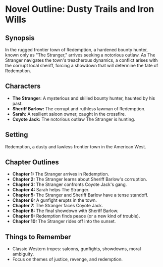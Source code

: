 # Novel Outline: Dusty Trails and Iron Wills

## Synopsis

In the rugged frontier town of Redemption, a hardened bounty hunter, known only as "The Stranger," arrives seeking a notorious outlaw. As The Stranger navigates the town's treacherous dynamics, a conflict arises with the corrupt local sheriff, forcing a showdown that will determine the fate of Redemption.

## Characters

- **The Stranger:** A mysterious and skilled bounty hunter, haunted by his past.
- **Sheriff Barlow:** The corrupt and ruthless lawman of Redemption.
- **Sarah:** A resilient saloon owner, caught in the crossfire.
- **Coyote Jack:** The notorious outlaw The Stranger is hunting.

## Setting

Redemption, a dusty and lawless frontier town in the American West.

## Chapter Outlines

- **Chapter 1:** The Stranger arrives in Redemption.
- **Chapter 2:** The Stranger learns about Sheriff Barlow's corruption.
- **Chapter 3:** The Stranger confronts Coyote Jack's gang.
- **Chapter 4:** Sarah helps The Stranger.
- **Chapter 5:** The Stranger and Sheriff Barlow have a tense standoff.
- **Chapter 6:** A gunfight erupts in the town.
- **Chapter 7:** The Stranger faces Coyote Jack.
- **Chapter 8:** The final showdown with Sheriff Barlow.
- **Chapter 9:** Redemption finds peace (or a new kind of trouble).
- **Chapter 10:** The Stranger rides off into the sunset.

## Things to Remember

- Classic Western tropes: saloons, gunfights, showdowns, moral ambiguity.
- Focus on themes of justice, revenge, and redemption.
